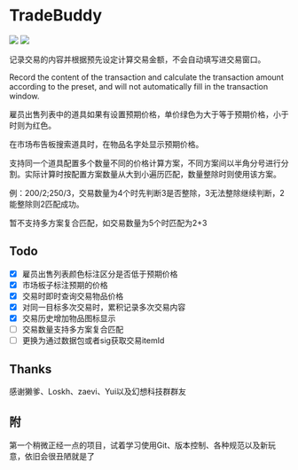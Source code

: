 # TradeBuddy
[![](https://img.shields.io/badge/dynamic/xml?label=version&query=%2F%2FProject%2FPropertyGroup%2FVersion&url=https%3A%2F%2Fraw.githubusercontent.com%2Fstatus102%2FTradeBuddy%2Fmaster%2FTradeBuddy.csproj)]()
[![](https://img.shields.io/github/v/release/status102/TradeBuddy.svg)](https://github.com/status102/TradeBuddy/releases/latest)

记录交易的内容并根据预先设定计算交易金额，不会自动填写进交易窗口。

Record the content of the transaction and calculate the transaction amount according to the preset, and will not automatically fill in the transaction window.

雇员出售列表中的道具如果有设置预期价格，单价绿色为大于等于预期价格，小于时则为红色。

在市场布告板搜索道具时，在物品名字处显示预期价格。

支持同一个道具配置多个数量不同的价格计算方案，不同方案间以半角分号进行分割。实际计算时按配置方案数量从大到小遍历匹配，数量整除时则使用该方案。

例：200/2;250/3，交易数量为4个时先判断3是否整除，3无法整除继续判断，2能整除则2匹配成功。

暂不支持多方案复合匹配，如交易数量为5个时匹配为2+3

## Todo

- [x] 雇员出售列表颜色标注区分是否低于预期价格
- [x] 市场板子标注预期的价格
- [x] 交易时即时查询交易物品价格
- [x] 对同一目标多次交易时，累积记录多次交易内容
- [x] 交易历史增加物品图标显示
- [ ] 交易数量支持多方案复合匹配
- [ ] 更换为通过数据包或者sig获取交易itemId

## Thanks

感谢獭爹、Loskh、zaevi、Yui以及幻想科技群群友

## 附

第一个稍微正经一点的项目，试着学习使用Git、版本控制、各种规范以及新玩意，依旧会很丑陋就是了
